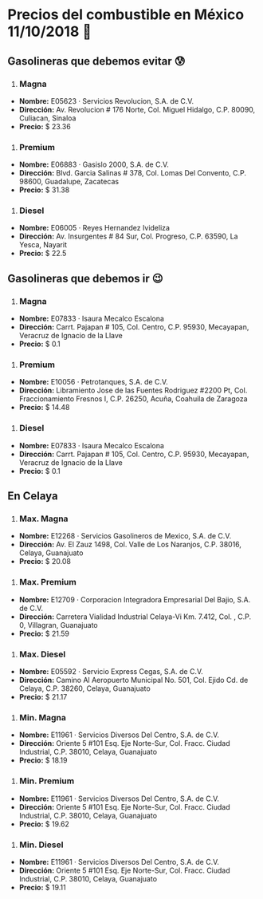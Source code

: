 # Precios del combustible en México 11/10/2018 :car:

## Gasolineras que debemos evitar :cold_sweat:
1. ### Magna
  * **Nombre:** E05623 · Servicios Revolucion, S.A. de C.V.
  * **Dirección:** Av. Revolucion # 176 Norte, Col. Miguel Hidalgo, C.P. 80090, Culiacan, Sinaloa
  * **Precio:** $ 23.36

1. ### Premium
  * **Nombre:** E06883 · Gasislo 2000, S.A. de C.V.
  * **Dirección:** Blvd. Garcia Salinas # 378, Col. Lomas Del Convento, C.P. 98600, Guadalupe, Zacatecas
  * **Precio:** $ 31.38

1. ### Diesel
  * **Nombre:** E06005 · Reyes Hernandez Ivideliza
  * **Dirección:** Av. Insurgentes # 84 Sur, Col. Progreso, C.P. 63590, La Yesca, Nayarit
  * **Precio:** $ 22.5


## Gasolineras que debemos ir :wink:
1. ### Magna
  * **Nombre:** E07833 · Isaura Mecalco Escalona
  * **Dirección:** Carrt. Pajapan # 105, Col. Centro, C.P. 95930, Mecayapan, Veracruz de Ignacio de la Llave
  * **Precio:** $ 0.1

1. ### Premium
  * **Nombre:** E10056 · Petrotanques, S.A. de C.V.
  * **Dirección:** Libramiento Jose de las Fuentes Rodriguez #2200 Pt, Col. Fraccionamiento Fresnos I, C.P. 26250, Acuña, Coahuila de Zaragoza
  * **Precio:** $ 14.48

1. ### Diesel
  * **Nombre:** E07833 · Isaura Mecalco Escalona
  * **Dirección:** Carrt. Pajapan # 105, Col. Centro, C.P. 95930, Mecayapan, Veracruz de Ignacio de la Llave
  * **Precio:** $ 0.1


## En Celaya
1. ### Max. Magna
  * **Nombre:** E12268 · Servicios Gasolineros de Mexico, S.A. de C.V.
  * **Dirección:** Av. El Zauz 1498, Col. Valle de Los Naranjos, C.P. 38016, Celaya, Guanajuato
  * **Precio:** $ 20.08

1. ### Max. Premium
  * **Nombre:** E12709 · Corporacion Integradora Empresarial Del Bajio, S.A. de C.V.
  * **Dirección:** Carretera Vialidad Industrial Celaya-Vi Km. 7.412, Col. , C.P. 0, Villagran, Guanajuato
  * **Precio:** $ 21.59

1. ### Max. Diesel
  * **Nombre:** E05592 · Servicio Express Cegas, S.A. de C.V.
  * **Dirección:** Camino Al Aeropuerto Municipal No. 501, Col. Ejido Cd. de Celaya, C.P. 38260, Celaya, Guanajuato
  * **Precio:** $ 21.17

1. ### Min. Magna
  * **Nombre:** E11961 · Servicios Diversos Del Centro, S.A. de C.V.
  * **Dirección:** Oriente 5 #101 Esq. Eje Norte-Sur, Col. Fracc. Ciudad Industrial, C.P. 38010, Celaya, Guanajuato
  * **Precio:** $ 18.19

1. ### Min. Premium
  * **Nombre:** E11961 · Servicios Diversos Del Centro, S.A. de C.V.
  * **Dirección:** Oriente 5 #101 Esq. Eje Norte-Sur, Col. Fracc. Ciudad Industrial, C.P. 38010, Celaya, Guanajuato
  * **Precio:** $ 19.62

1. ### Min. Diesel
  * **Nombre:** E11961 · Servicios Diversos Del Centro, S.A. de C.V.
  * **Dirección:** Oriente 5 #101 Esq. Eje Norte-Sur, Col. Fracc. Ciudad Industrial, C.P. 38010, Celaya, Guanajuato
  * **Precio:** $ 19.11